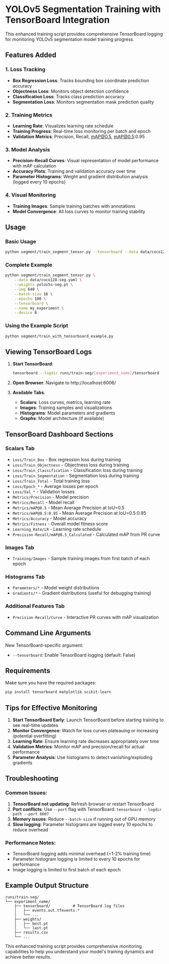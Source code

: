 # YOLOv5 Segmentation Training with TensorBoard Integration

This enhanced training script provides comprehensive TensorBoard logging for monitoring YOLOv5 segmentation model training progress.

## Features Added

### 1. Loss Tracking
- **Box Regression Loss**: Tracks bounding box coordinate prediction accuracy
- **Objectness Loss**: Monitors object detection confidence
- **Classification Loss**: Tracks class prediction accuracy  
- **Segmentation Loss**: Monitors segmentation mask prediction quality

### 2. Training Metrics
- **Learning Rate**: Visualizes learning rate schedule
- **Training Progress**: Real-time loss monitoring per batch and epoch
- **Validation Metrics**: Precision, Recall, mAP@0.5, mAP@0.5:0.95

### 3. Model Analysis
- **Precision-Recall Curves**: Visual representation of model performance with mAP calculation
- **Accuracy Plots**: Training and validation accuracy over time
- **Parameter Histograms**: Weight and gradient distribution analysis (logged every 10 epochs)

### 4. Visual Monitoring
- **Training Images**: Sample training batches with annotations
- **Model Convergence**: All loss curves to monitor training stability

## Usage

### Basic Usage
```bash
python segment/train_segment_tensor.py --tensorboard --data data/coco128-seg.yaml --weights yolov5s-seg.pt
```

### Complete Example
```bash
python segment/train_segment_tensor.py \
    --data data/coco128-seg.yaml \
    --weights yolov5s-seg.pt \
    --img 640 \
    --batch-size 16 \
    --epochs 100 \
    --tensorboard \
    --name my_experiment \
    --device 0
```

### Using the Example Script
```bash
python segment/train_with_tensorboard_example.py
```

## Viewing TensorBoard Logs

1. **Start TensorBoard**:
   ```bash
   tensorboard --logdir runs/train-seg/[experiment_name]/tensorboard
   ```

2. **Open Browser**: Navigate to http://localhost:6006/

3. **Available Tabs**:
   - **Scalars**: Loss curves, metrics, learning rate
   - **Images**: Training samples and visualizations  
   - **Histograms**: Model parameters and gradients
   - **Graphs**: Model architecture (if available)

## TensorBoard Dashboard Sections

### Scalars Tab
- `Loss/Train_Box` - Box regression loss during training
- `Loss/Train_Objectness` - Objectness loss during training
- `Loss/Train_Classification` - Classification loss during training  
- `Loss/Train_Segmentation` - Segmentation loss during training
- `Loss/Train_Total` - Total training loss
- `Loss/Epoch_*` - Average losses per epoch
- `Loss/Val_*` - Validation losses
- `Metrics/Precision` - Model precision
- `Metrics/Recall` - Model recall
- `Metrics/mAP@0.5` - Mean Average Precision at IoU=0.5
- `Metrics/mAP@0.5:0.95` - Mean Average Precision at IoU=0.5:0.95
- `Metrics/Accuracy` - Model accuracy
- `Metrics/Fitness` - Overall model fitness score
- `Learning_Rate/LR` - Learning rate schedule
- `Precision-Recall/mAP@0.5_Calculated` - Calculated mAP from PR curve

### Images Tab
- `Training/Images` - Sample training images from first batch of each epoch

### Histograms Tab
- `Parameters/*` - Model weight distributions
- `Gradients/*` - Gradient distributions (useful for debugging training)

### Additional Features Tab
- `Precision-Recall/Curve` - Interactive PR curves with mAP visualization

## Command Line Arguments

New TensorBoard-specific argument:
- `--tensorboard`: Enable TensorBoard logging (default: False)

## Requirements

Make sure you have the required packages:
```bash
pip install tensorboard matplotlib scikit-learn
```

## Tips for Effective Monitoring

1. **Start TensorBoard Early**: Launch TensorBoard before starting training to see real-time updates
2. **Monitor Convergence**: Watch for loss curves plateauing or increasing (potential overfitting)
3. **Learning Rate**: Ensure learning rate decreases appropriately over time
4. **Validation Metrics**: Monitor mAP and precision/recall for actual performance
5. **Parameter Analysis**: Use histograms to detect vanishing/exploding gradients

## Troubleshooting

### Common Issues:
1. **TensorBoard not updating**: Refresh browser or restart TensorBoard
2. **Port conflicts**: Use `--port` flag with TensorBoard: `tensorboard --logdir path --port 6007`
3. **Memory issues**: Reduce `--batch-size` if running out of GPU memory
4. **Slow logging**: Parameter histograms are logged every 10 epochs to reduce overhead

### Performance Notes:
- TensorBoard logging adds minimal overhead (~1-2% training time)
- Parameter histogram logging is limited to every 10 epochs for performance
- Image logging is limited to first batch of each epoch

## Example Output Structure
```
runs/train-seg/
└── experiment_name/
    ├── tensorboard/          # TensorBoard log files
    │   ├── events.out.tfevents.*
    │   └── ...
    ├── weights/
    │   ├── best.pt
    │   └── last.pt
    ├── results.csv
    └── ...
```

This enhanced training script provides comprehensive monitoring capabilities to help you understand your model's training dynamics and achieve better results.
